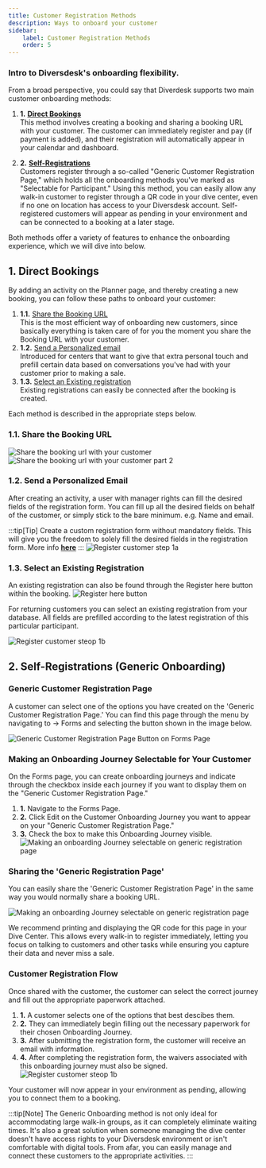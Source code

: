 ```yaml
---
title: Customer Registration Methods
description: Ways to onboard your customer
sidebar:
    label: Customer Registration Methods
    order: 5
---
```


### Intro to Diversdesk's onboarding flexibility.

From a broad perspective, you could say that Diverdesk supports two main customer onboarding methods:
1. **1.** [**Direct Bookings**](/user_manual/registration_methods/#1-direct-bookings)<br>
This method involves creating a booking and sharing a booking URL with your customer. The customer can immediately register and pay (if payment is added), and their registration will automatically appear in your calendar and dashboard.

2. **2.** [**Self-Registrations**](/user_manual/registration_methods/#1-direct-bookings) <br>
Customers register through a so-called "Generic Customer Registration Page," which holds all the onboarding methods you've marked as "Selectable for Participant." Using this method, you can easily allow any walk-in customer to register through a QR code in your dive center, even if no one on location has access to your Diversdesk account. Self-registered customers will appear as pending in your environment and can be connected to a booking at a later stage.

Both methods offer a variety of features to enhance the onboarding experience, which we will dive into below.

## 1. Direct Bookings 
By adding an activity on the Planner page, and thereby creating a new booking, you can follow these paths to onboard your customer:
1. **1.1.** [Share the Booking URL](/user_manual/registration_methods/#11-share-the-booking-url) <br>
This is the most efficient way of onboarding new customers, since basically everything is taken care of for you the moment you share the Booking URL with your customer. 
2. **1.2.** [Send a Personalized email](/user_manual/registration_methods/#12-send-a-personalized-email) <br>
Introduced for centers that want to give that extra personal touch and prefill certain data based on conversations you've had with your customer prior to making a sale. 
3. **1.3.** [Select an Existing registration](/user_manual/registration_methods/#13-select-an-existing-registration) <br>
Existing registrations can easily be connected after the booking is created.

Each method is described in the appropriate steps below.

### 1.1. Share the Booking URL
![Share the booking url with your customer](/images/Share_a_booking_URL_1.png)
![Share the booking url with your customer part 2](/images/Share_a_booking_URL_2.png)

### 1.2. Send a Personalized Email
After creating an activity, a user with manager rights can fill the desired fields of the registration form. 
You can fill up all the desired fields on behalf of the customer, or simply stick to the bare minimum. e.g. Name and email.

:::tip[Tip]
Create a custom registration form without mandatory fields. This will give you the freedom to solely fill the desired fields in the registration form. More info [**here**](/articles/custom_registration_form)
:::
![Register customer step 1a](/images/Register_customer_step1a.png)

### 1.3. Select an Existing Registration 
An existing registration can also be found through the Register here button within the booking.
![Register here button](/images/Register_here_button.svg)

For returning customers you can select an existing registration from your database. All fields are prefilled according to the latest registration of this particular participant.

![Register customer steop 1b](/images/Register_customer_step1b.png)

<a name="self-registrations"></a>

## 2. Self-Registrations (Generic Onboarding)

### Generic Customer Registration Page
A customer can select one of the options you have created on the 'Generic Customer Registration Page.' You can find this page through the menu by navigating to → Forms and selecting the button shown in the image below.

![Generic Customer Registration Page Button on Forms Page](/images/generic_customer_registration_page_button.png)

### Making an Onboarding Journey Selectable for Your Customer
On the Forms page, you can create onboarding journeys and indicate through the checkbox inside each journey if you want to display them on the "Generic Customer Registration Page."
1. **1.** Navigate to the Forms Page.
2. **2.** Click Edit on the Customer Onboarding Journey you want to appear on your "Generic Customer Registration Page."
3. **3.** Check the box to make this Onboarding Journey visible.
![Making an onboarding Journey selectable on generic registration page](/images/visibility_on_generic_onboarding_page.png)

### Sharing the 'Generic Registration Page'
You can easily share the 'Generic Customer Registration Page' in the same way you would normally share a booking URL.

![Making an onboarding Journey selectable on generic registration page](/images/sharing_generic_customer_registration_page.png)

We recommend printing and displaying the QR code for this page in your Dive Center. This allows every walk-in to register immediately, letting you focus on talking to customers and other tasks while ensuring you capture their data and never miss a sale.

### Customer Registration Flow
Once shared with the customer, the customer can select the correct journey and fill out the appropriate paperwork attached.
1. **1.** A customer selects one of the options that best descibes them.
2. **2.** They can immediately begin filling out the necessary paperwork for their chosen Onboarding Journey. 
3. **3.** After submitting the registration form, the customer will receive an email with information. 
4. **4.** After completing the registration form, the waivers associated with this onboarding journey must also be signed.
![Register customer steop 1b](/images/generic_onboarding.png)   

Your customer will now appear in your environment as pending, allowing you to connect them to a booking.

:::tip[Note]
The Generic Onboarding method is not only ideal for accommodating large walk-in groups, as it can completely eliminate waiting times. It's also a great solution when someone managing the dive center doesn't have access rights to your Diversdesk environment or isn't comfortable with digital tools. From afar, you can easily manage and connect these customers to the appropriate activities.
:::

